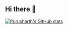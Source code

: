 ## Hi there 👋

[![Purusharth's GitHub stats](https://github-readme-stats.vercel.app/api?username=purusharthmalik&show_icons=true)](https://github.com/anuraghazra/github-readme-stats)
